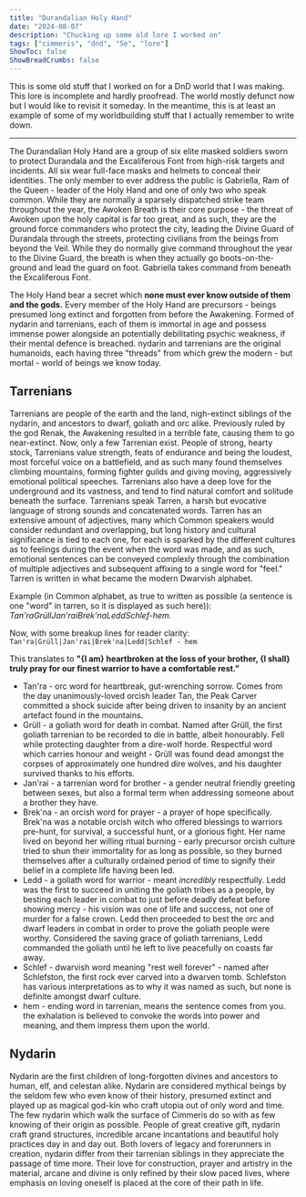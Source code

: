 ```yaml
---
title: "Durandalian Holy Hand"
date: "2024-08-07"
description: "Chucking up some old lore I worked on"
tags: ["cimmeris", "dnd", "5e", "lore"]
ShowToc: false
ShowBreadCrumbs: false
---
```


This is some old stuff that I worked on for a DnD world that I was making. This lore is incomplete and hardly proofread. The world mostly defunct now but I would like to revisit it someday. In the meantime, this is at least an example of some of my worldbuilding stuff that I actually remember to write down.

---

The Durandalian Holy Hand are a group of six elite masked soldiers sworn to protect Durandala and the Excaliferous Font from high-risk targets and incidents. All six wear full-face masks and helmets to conceal their identities. The only member to ever address the public is Gabriella, Ram of the Queen - leader of the Holy Hand and one of only two who speak common. While they are normally a sparsely dispatched strike team throughout the year, the Awoken Breath is their core purpose - the threat of Awoken upon the holy capital is far too great, and as such, they are the ground force commanders who protect the city, leading the Divine Guard of Durandala through the streets, protecting civilians from the beings from beyond the Veil. While they do normally give command throughout the year to the Divine Guard, the breath is when they actually go boots-on-the-ground and lead the guard on foot. Gabriella takes command from beneath the Excaliferous Font.

The Holy Hand bear a secret which **none must ever know outside of them and the gods.** Every member of the Holy Hand are precursors - beings presumed long extinct and forgotten from before the Awakening. Formed of nydarin and tarrenians, each of them is immortal in age and possess immense power alongside an potentially debilitating psychic weakness, if their mental defence is breached. nydarin and tarrenians are the original humanoids, each having three "threads" from which grew the modern - but mortal - world of beings we know today.

## Tarrenians

Tarrenians are people of the earth and the land, nigh-extinct siblings of the nydarin, and ancestors to dwarf, goliath and orc alike. Previously ruled by the god Renak, the Awakening resulted in a terrible fate, causing them to go near-extinct. Now, only a few Tarrenian exist. People of strong, hearty stock, Tarrenians value strength, feats of endurance and being the loudest, most forceful voice on a battlefield, and as such many found themselves climbing mountains, forming fighter guilds and giving moving, aggressively emotional political speeches. Tarrenians also have a deep love for the underground and its vastness, and tend to find natural comfort and solitude beneath the surface. Tarrenians speak Tarren, a harsh but evocative language of strong sounds and concatenated words. Tarren has an extensive amount of adjectives, many which Common speakers would consider redundant and overlapping, but long history and cultural significance is tied to each one, for each is sparked by the different cultures as to feelings during the event when the word was made, and as such, emotional sentences can be conveyed complexly through the combination of multiple adjectives and subsequent affixing to a single word for "feel." Tarren is written in what became the modern Dwarvish alphabet.

Example (in Common alphabet, as true to written as possible (a sentence is one "word" in tarren, so it is displayed as such here)): *Tan'raGrüllJan'raiBrek'naLeddSchlef-hem.*

Now, with some breakup lines for reader clarity:\
`Tan'ra|Grüll|Jan'rai|Brek'na|Ledd|Schlef - hem`

This translates to **"{I am} heartbroken at the loss of your brother, {I shall} truly pray for our finest warrior to have a comfortable rest."**

- Tan'ra - orc word for heartbreak, gut-wrenching sorrow. Comes from the day unanimously-loved orcish leader Tan, the Peak Carver committed a shock suicide after being driven to insanity by an ancient artefact found in the mountains.
- Grüll - a goliath word for death in combat. Named after Grüll, the first goliath tarrenian to be recorded to die in battle, albeit honourably. Fell while protecting daughter from a dire-wolf horde. Respectful word which carries honour and weight - Grüll was found dead amongst the corpses of approximately one hundred dire wolves, and his daughter survived thanks to his efforts.
- Jan'rai - a tarrenian word for brother - a gender neutral friendly greeting between sexes, but also a formal term when addressing someone about a brother they have.
- Brek'na - an orcish word for prayer - a prayer of hope specifically. Brek'na was a notable orcish witch who offered blessings to warriors pre-hunt, for survival, a successful hunt, or a glorious fight. Her name lived on beyond her willing ritual burning - early precursor orcish culture tried to shun their immortality for as long as possible, so they burned themselves after a culturally ordained period of time to signify their belief in a complete life having been led.
- Ledd - a goliath word for warrior - meant *incredibly* respectfully. Ledd was the first to succeed in uniting the goliath tribes as a people, by besting each leader in combat to just before deadly defeat before showing mercy - his vision was one of life and success, not one of murder for a false crown. Ledd then proceeded to best the orc and dwarf leaders in combat in order to prove the goliath people were worthy. Considered the saving grace of goliath tarrenians, Ledd commanded the goliath until he left to live peacefully on coasts far away.
- Schlef - dwarvish word meaning "rest well forever" - named after Schlefston, the first rock ever carved into a dwarven tomb. Schlefston has various interpretations as to why it was named as such, but none is definite amongst dwarf culture.
- hem - ending word in tarrenian, means the sentence comes from you. the exhalation is believed to convoke the words into power and meaning, and them impress them upon the world.

## Nydarin

Nydarin are the first children of long-forgotten divines and ancestors to human, elf, and celestan alike. Nydarin are considered mythical beings by the seldom few who even know of their history, presumed extinct and played up as magical god-kin who craft utopia out of only word and time. The few nydarin which walk the surface of Cimmeris do so with as few knowing of their origin as possible. People of great creative gift, nydarin craft grand structures, incredible arcane incantations and beautiful holy practices day in and day out. Both lovers of legacy and forerunners in creation, nydarin differ from their tarrenian siblings in they appreciate the passage of time more. Their love for construction, prayer and artistry in the material, arcane and divine is only refined by their slow paced lives, where emphasis on loving oneself is placed at the core of their path in life.
